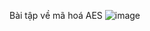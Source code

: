 Bài tập về mã hoá AES
![image](https://github.com/user-attachments/assets/8973366e-200e-4142-b30b-cf6b8f2f0851)

 
 
